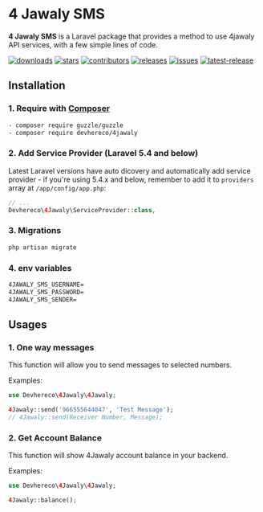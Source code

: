 # 4 Jawaly SMS 
**4 Jawaly SMS** is a Laravel package that provides a method to use 4jawaly API services, with a few simple lines of code.

[![downloads](https://badgen.net//packagist/dt/devhereco/4jawaly)](https://packagist.org/packages/devhereco/4jawaly)
[![stars](https://badgen.net/github/stars/devhereco/4jawaly-SMS-Package)](https://github.com/devhereco/4jawaly-SMS-Package)
[![contributors](https://badgen.net/github/contributors/devhereco/4jawaly-SMS-Package)](https://github.com/devhereco/4jawaly-SMS-Package)
[![releases](https://badgen.net/github/releases/devhereco/4jawaly-SMS-Package)](https://github.com/devhereco/4jawaly-SMS-Package)
[![issues](https://badgen.net/github/open-issues/devhereco/4jawaly-SMS-Package)](https://github.com/devhereco/4jawaly-SMS-Package)
[![latest-release](https://badgen.net/packagist/v/devhereco/4jawaly/latest)](https://packagist.org/packages/devhereco/4jawaly)

## Installation

### 1. Require with [Composer](https://getcomposer.org/)
```sh
- composer require guzzle/guzzle
- composer require devhereco/4jawaly
```

### 2. Add Service Provider (Laravel 5.4 and below)

Latest Laravel versions have auto dicovery and automatically add service provider - if you're using 5.4.x and below, remember to add it to `providers` array at `/app/config/app.php`:

```php
// ...
Devhereco\4Jawaly\ServiceProvider::class,
```

### 3. Migrations

```sh
php artisan migrate
```

### 4. env variables

```sh
4JAWALY_SMS_USERNAME=
4JAWALY_SMS_PASSWORD=
4JAWALY_SMS_SENDER=
```

## Usages

### 1. One way messages
This function will allow you to send messages to selected numbers.

Examples:
```php
use Devhereco\4Jawaly\4Jawaly;

4Jawaly::send('966555644047', 'Test Message');
// 4Jawaly::send(Receiver Number, Message);
```

### 2. Get Account Balance
This function will show 4Jawaly account balance in your backend.

Examples:
```php
use Devhereco\4Jawaly\4Jawaly;

4Jawaly::balance();
```
